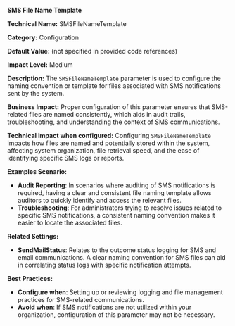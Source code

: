 **SMS File Name Template**

**Technical Name:** SMSFileNameTemplate

**Category:** Configuration

**Default Value:** (not specified in provided code references)

**Impact Level:** Medium

**Description:** The `SMSFileNameTemplate` parameter is used to configure the naming convention or template for files associated with SMS notifications sent by the system.

**Business Impact:** Proper configuration of this parameter ensures that SMS-related files are named consistently, which aids in audit trails, troubleshooting, and understanding the context of SMS communications.

**Technical Impact when configured:** Configuring `SMSFileNameTemplate` impacts how files are named and potentially stored within the system, affecting system organization, file retrieval speed, and the ease of identifying specific SMS logs or reports.

**Examples Scenario:**
- **Audit Reporting**: In scenarios where auditing of SMS notifications is required, having a clear and consistent file naming template allows auditors to quickly identify and access the relevant files.
- **Troubleshooting**: For administrators trying to resolve issues related to specific SMS notifications, a consistent naming convention makes it easier to locate the associated files.

**Related Settings:** 
- **SendMailStatus**: Relates to the outcome status logging for SMS and email communications. A clear naming convention for SMS files can aid in correlating status logs with specific notification attempts.

**Best Practices:** 
- **Configure when**: Setting up or reviewing logging and file management practices for SMS-related communications.
- **Avoid when**: If SMS notifications are not utilized within your organization, configuration of this parameter may not be necessary.